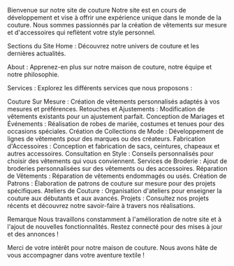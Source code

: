 Bienvenue sur notre site de couture
Notre site est en cours de développement et vise à offrir une expérience unique dans le monde de la couture. 
Nous sommes passionnés par la création de vêtements sur mesure et d'accessoires qui reflètent votre style personnel.

Sections du Site
Home : Découvrez notre univers de couture et les dernières actualités.

About : Apprenez-en plus sur notre maison de couture, notre équipe et notre philosophie.

Services : Explorez les différents services que nous proposons :

Couture Sur Mesure : Création de vêtements personnalisés adaptés à vos mesures et préférences.
Retouches et Ajustements : Modification de vêtements existants pour un ajustement parfait.
Conception de Mariages et Événements : Réalisation de robes de mariée, costumes et tenues pour des occasions spéciales.
Création de Collections de Mode : Développement de lignes de vêtements pour des marques ou des créateurs.
Fabrication d'Accessoires : Conception et fabrication de sacs, ceintures, chapeaux et autres accessoires.
Consultation en Style : Conseils personnalisés pour choisir des vêtements qui vous conviennent.
Services de Broderie : Ajout de broderies personnalisées sur des vêtements ou des accessoires.
Réparation de Vêtements : Réparation de vêtements endommagés ou usés.
Création de Patrons : Élaboration de patrons de couture sur mesure pour des projets spécifiques.
Ateliers de Couture : Organisation d'ateliers pour enseigner la couture aux débutants et aux avancés.
Projets : Consultez nos projets récents et découvrez notre savoir-faire à travers nos réalisations.



Remarque
Nous travaillons constamment à l'amélioration de notre site et à l'ajout de nouvelles fonctionnalités. Restez connecté pour des mises à jour et des annonces !

Merci de votre intérêt pour notre maison de couture. Nous avons hâte de vous accompagner dans votre aventure textile !
